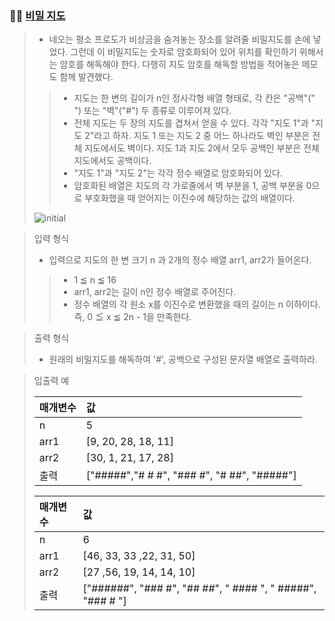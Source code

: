 ### 🧑‍💻 [비밀 지도](https://programmers.co.kr/learn/courses/30/lessons/17681)

> - 네오는 평소 프로도가 비상금을 숨겨놓는 장소를 알려줄 비밀지도를 손에 넣었다. 그런데 이 비밀지도는 숫자로 암호화되어 있어 위치를 확인하기 위해서는 암호를 해독해야 한다. 다행히 지도 암호를 해독할 방법을 적어놓은 메모도 함께 발견했다.
> > - 지도는 한 변의 길이가 n인 정사각형 배열 형태로, 각 칸은 "공백"(" ") 또는 "벽"("#") 두 종류로 이루어져 있다.
> > - 전체 지도는 두 장의 지도를 겹쳐서 얻을 수 있다. 각각 "지도 1"과 "지도 2"라고 하자. 지도 1 또는 지도 2 중 어느 하나라도 벽인 부분은 전체 지도에서도 벽이다. 지도 1과 지도 2에서 모두 공백인 부분은 전체 지도에서도 공백이다.
> > - "지도 1"과 "지도 2"는 각각 정수 배열로 암호화되어 있다.
> > - 암호화된 배열은 지도의 각 가로줄에서 벽 부분을 1, 공백 부분을 0으로 부호화했을 때 얻어지는 이진수에 해당하는 값의 배열이다.
> >
> ![initial](https://user-images.githubusercontent.com/70942197/123583861-4c415a00-d81b-11eb-9b50-14fcb6eeed65.png)

> 입력 형식
> 
> - 입력으로 지도의 한 변 크기 n 과 2개의 정수 배열 arr1, arr2가 들어온다.
> > - 1 ≦ n ≦ 16
> > - arr1, arr2는 길이 n인 정수 배열로 주어진다.
> > - 정수 배열의 각 원소 x를 이진수로 변환했을 때의 길이는 n 이하이다. 즉, 0 ≦ x ≦ 2n - 1을 만족한다.

> 출력 형식
> 
> - 원래의 비밀지도를 해독하여 '#', 공백으로 구성된 문자열 배열로 출력하라.

> 입출력 예
> 
> |매개변수|값|
> |:---|:---|
> |n|5|
> |arr1|[9, 20, 28, 18, 11]|
> |arr2|[30, 1, 21, 17, 28]|
> |출력|["#####","# # #", "### #", "# ##", "#####"]|
>
> |매개변수|값|
> |:---|:---|
> |n|6|
> |arr1|[46, 33, 33 ,22, 31, 50]|
> |arr2|[27 ,56, 19, 14, 14, 10]|
> |출력|["######", "### #", "## ##", " #### ", " #####", "### # "]|